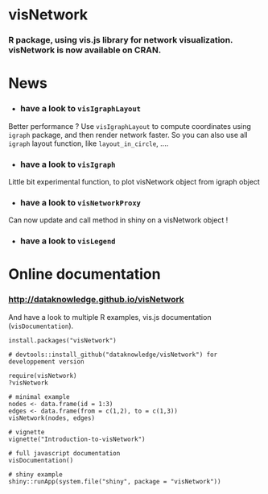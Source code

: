 # visNetwork

### R package, using vis.js library for network visualization. visNetwork is now available on CRAN.

# News

* ### have a look to ````visIgraphLayout````

Better performance ? Use ````visIgraphLayout```` to compute coordinates using ``igraph`` package, and then render network faster. So you can also use all ``igraph`` layout function, like ``layout_in_circle``, ....

* ### have a look to ````visIgraph````

Little bit experimental function, to plot visNetwork object from igraph object

* ### have a look to ````visNetworkProxy````

Can now update and call method in shiny on a visNetwork object !

* ### have a look to ````visLegend````

# Online documentation

### http://dataknowledge.github.io/visNetwork

And have a look to multiple R examples, vis.js documentation (````visDocumentation````). 

```` 
install.packages("visNetwork")

# devtools::install_github("dataknowledge/visNetwork") for developpement version

require(visNetwork)
?visNetwork

# minimal example
nodes <- data.frame(id = 1:3)
edges <- data.frame(from = c(1,2), to = c(1,3))
visNetwork(nodes, edges)

# vignette
vignette("Introduction-to-visNetwork")

# full javascript documentation
visDocumentation()

# shiny example
shiny::runApp(system.file("shiny", package = "visNetwork"))
````
